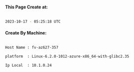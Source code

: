 
   
#### This Page Create at:

```bash

2023-10-17 - 05:25:18 UTC

```

#### Create By Machine:

```bash

Host Name : fv-az627-357

platform  : Linux-6.2.0-1012-azure-x86_64-with-glibc2.35

Ip Local  : 10.1.0.24

```

